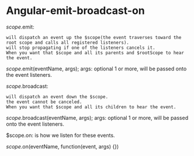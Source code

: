 # Angular-emit-broadcast-on
$scope.$emit: 
    
    will dispatch an event up the $scope(the event traverses toward the root scope and calls all registered listeners). 
    will stop propagating if one of the listeners cancels it.
    When you want that $scope and all its parents and $rootScope to hear the event.

$scope.$emit(eventName, args);
    args: optional 1 or more, will be passed onto the event listeners.

$scope.$broadcast: 
    
    will dispatch an event down the $scope.
    the event cannot be canceled.
    When you want that $scope and all its children to hear the event.

$scope.$broadcast(eventName, args);
    args: optional 1 or more, will be passed onto the event listeners.

$scope.on: is how we listen for these events.

$scope.$on(eventName, function(event, args) {})
